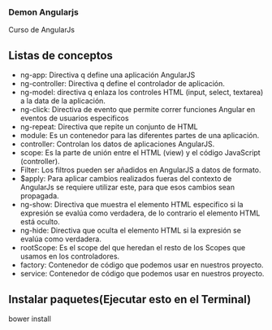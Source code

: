 ### Demon Angularjs
Curso de AngularJs

## Listas de conceptos
- ng-app: Directiva q define una aplicación AngularJS
- ng-controller: Directiva q define el controlador de aplicación.
- ng-model: directiva q enlaza los controles HTML (input, select, textarea) a la data de la aplicación.
- ng-click: Directiva de evento que permite correr funciones Angular en eventos de usuarios especificos
- ng-repeat: Directiva que repite un conjunto de HTML
- module: Es un contenedor para las diferentes partes de una aplicación.
- controller: Controlan los datos de aplicaciones AngularJS.
- scope: Es la parte de unión entre el HTML (view) y el código JavaScript (controller).
- Filter: Los filtros pueden ser añadidos en AngularJS a datos de formato.
- $apply: Para aplicar cambios realizados fueras del contexto de AngularJs se requiere utilizar este, para que esos cambios sean propagada.
- ng-show: Directiva que muestra el elemento HTML especifico si la expresión se evalúa como verdadera, de lo contrario el elemento HTML está oculto.
- ng-hide: Directiva que oculta el elemento HTML si la expresión se evalúa como verdadera.
- rootScope: Es el scope del que heredan el resto de los Scopes que usamos en los controladores.
- factory: Contenedor de código que podemos usar en nuestros proyecto.
- service: Contenedor de código que podemos usar en nuestros proyecto.

## Instalar paquetes(Ejecutar esto en el Terminal)
bower install